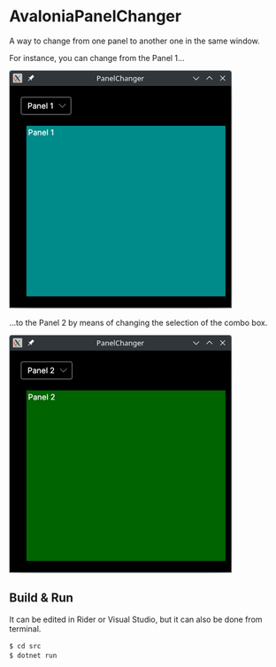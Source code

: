 # AvaloniaPanelChanger

A way to change from one panel to another one in the same window.

For instance, you can change from the Panel 1...

![Panel 1](res/panel1-scrshot.png)

...to the Panel 2 by means of changing the selection of the combo box.

![Panel 2](res/panel2-scrshot.png)


## Build & Run

It can be edited in Rider or Visual Studio, but it can also be done from terminal.

```bash
$ cd src
$ dotnet run
```

